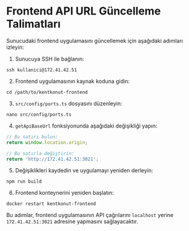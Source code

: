 # Frontend API URL Güncelleme Talimatları

Sunucudaki frontend uygulamasını güncellemek için aşağıdaki adımları izleyin:

1. Sunucuya SSH ile bağlanın:
```
ssh kullanici@172.41.42.51
```

2. Frontend uygulamasının kaynak koduna gidin:
```
cd /path/to/kentkonut-frontend
```

3. `src/config/ports.ts` dosyasını düzenleyin:
```
nano src/config/ports.ts
```

4. `getApiBaseUrl` fonksiyonunda aşağıdaki değişikliği yapın:
```typescript
// Bu satırı bulun:
return window.location.origin;

// Bu satırla değiştirin:
return 'http://172.41.42.51:3021';
```

5. Değişiklikleri kaydedin ve uygulamayı yeniden derleyin:
```
npm run build
```

6. Frontend konteynerini yeniden başlatın:
```
docker restart kentkonut-frontend
```

Bu adımlar, frontend uygulamasının API çağrılarını `localhost` yerine `172.41.42.51:3021` adresine yapmasını sağlayacaktır.